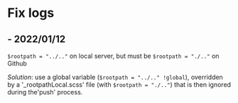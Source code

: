 # Fix logs


## - 2022/01/12

`$rootpath = "../.."` on local server, but must be `$rootpath = "./.."` on Github

*Solution*: use a global variable (`$rootpath = "../.." !global`), overridden by a '_rootpathLocal.scss' file (with `$rootpath = "./.."`) that is then ignored during the'push' process.

